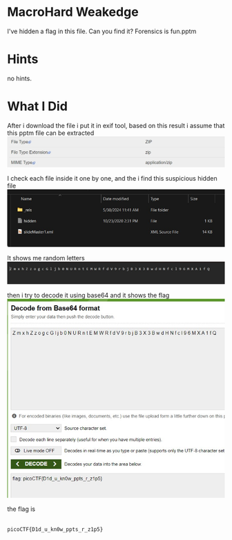 # MacroHard Weakedge

I've hidden a flag in this file. Can you find it? Forensics is fun.pptm

# Hints

no hints.

# What I Did

After i download the file i put it in exif tool,
based on this result i assume that this pptm file can
be extracted
<img src="Pic_1.JPG">

I check each file inside it one by one, and the i find this suspicious
hidden file
<img src="Pic_2.JPG">

It shows me random letters
<img src="Pic_3.JPG">

then i try to decode it using base64 and it shows the flag
<img src="Pic_4.JPG">

the flag is

``` 

picoCTF{D1d_u_kn0w_ppts_r_z1p5}

```
